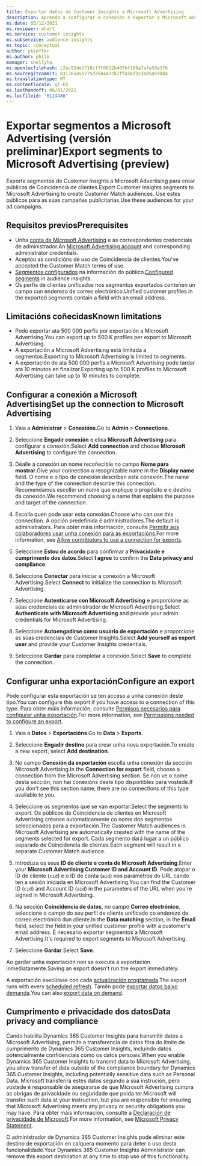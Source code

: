 ```yaml
---
title: Exportar datos de Customer Insights a Microsoft Advertising
description: Aprenda a configurar a conexión e exportar a Microsoft Advertising.
ms.date: 05/12/2021
ms.reviewer: mhart
ms.service: customer-insights
ms.subservice: audience-insights
ms.topic: conceptual
author: pkieffer
ms.author: philk
manager: shellyha
ms.openlocfilehash: c2ac92de2718cf7f0622b407bf198a7a7e50a37b
ms.sourcegitcommit: 831765a55775d358447cb7ffa56f2c3b85459084
ms.translationtype: HT
ms.contentlocale: gl-ES
ms.lasthandoff: 06/01/2021
ms.locfileid: "6124486"
---
```

# <a name="export-segments-to-microsoft-advertising-preview"></a><span data-ttu-id="de475-103">Exportar segmentos a Microsoft Advertising (versión preliminar)</span><span class="sxs-lookup"><span data-stu-id="de475-103">Export segments to Microsoft Advertising (preview)</span></span>

<span data-ttu-id="de475-104">Exporte segmentos de Customer Insights a Microsoft Advertising para crear públicos de Coincidencia de clientes.</span><span class="sxs-lookup"><span data-stu-id="de475-104">Export Customer Insights segments to Microsoft Advertising to create Customer Match audiences.</span></span> <span data-ttu-id="de475-105">Use estes públicos para as súas campañas publicitarias.</span><span class="sxs-lookup"><span data-stu-id="de475-105">Use these audiences for your ad campaigns.</span></span>

## <a name="prerequisites"></a><span data-ttu-id="de475-106">Requisitos previos</span><span class="sxs-lookup"><span data-stu-id="de475-106">Prerequisites</span></span>

-   <span data-ttu-id="de475-107">Unha [conta de Microsoft Advertising](https://ads.microsoft.com/) e as correspondentes credenciais de administrador.</span><span class="sxs-lookup"><span data-stu-id="de475-107">An [Microsoft Advertising account](https://ads.microsoft.com/) and corresponding administrator credentials.</span></span>
-   <span data-ttu-id="de475-108">Aceptou as condicións de uso de Coincidencia de clientes.</span><span class="sxs-lookup"><span data-stu-id="de475-108">You've accepted the Customer Match terms of use.</span></span> 
-   <span data-ttu-id="de475-109">[Segmentos configurados](segments.md) na información do público.</span><span class="sxs-lookup"><span data-stu-id="de475-109">[Configured segments](segments.md) in audience insights.</span></span>
-   <span data-ttu-id="de475-110">Os perfís de clientes unificados nos segmentos exportados conteñen un campo cun enderezo de correo electrónico.</span><span class="sxs-lookup"><span data-stu-id="de475-110">Unified customer profiles in the exported segments contain a field with an email address.</span></span>

## <a name="known-limitations"></a><span data-ttu-id="de475-111">Limitacións coñecidas</span><span class="sxs-lookup"><span data-stu-id="de475-111">Known limitations</span></span>

- <span data-ttu-id="de475-112">Pode exportar ata 500 000 perfís por exportación a Microsoft Advertising.</span><span class="sxs-lookup"><span data-stu-id="de475-112">You can export up to 500 K profiles per export to Microsoft Advertising.</span></span>
- <span data-ttu-id="de475-113">A exportación a Microsoft Advertising está limitada a segmentos.</span><span class="sxs-lookup"><span data-stu-id="de475-113">Exporting to Microsoft Advertising is limited to segments.</span></span>
- <span data-ttu-id="de475-114">A exportación de ata 500 000 perfís a Microsoft Advertising pode tardar ata 10 minutos en finalizar.</span><span class="sxs-lookup"><span data-stu-id="de475-114">Exporting up to 500 K profiles to Microsoft Advertising can take up to 10 minutes to complete.</span></span> 


## <a name="set-up-the-connection-to-microsoft-advertising"></a><span data-ttu-id="de475-115">Configurar a conexión a Microsoft Advertising</span><span class="sxs-lookup"><span data-stu-id="de475-115">Set up the connection to Microsoft Advertising</span></span>

1. <span data-ttu-id="de475-116">Vaia a **Administrar** > **Conexións**.</span><span class="sxs-lookup"><span data-stu-id="de475-116">Go to **Admin** > **Connections**.</span></span>

1. <span data-ttu-id="de475-117">Seleccione **Engadir conexión** e elixa **Microsoft Advertising** para configurar a conexión.</span><span class="sxs-lookup"><span data-stu-id="de475-117">Select **Add connection** and choose **Microsoft Advertising** to configure the connection.</span></span>

1. <span data-ttu-id="de475-118">Déalle á conexión un nome recoñecible no campo **Nome para mostrar**.</span><span class="sxs-lookup"><span data-stu-id="de475-118">Give your connection a recognizable name in the **Display name** field.</span></span> <span data-ttu-id="de475-119">O nome e o tipo de conexión describen esta conexión.</span><span class="sxs-lookup"><span data-stu-id="de475-119">The name and the type of the connection describe this connection.</span></span> <span data-ttu-id="de475-120">Recomendamos escoller un nome que explique o propósito e o destino da conexión.</span><span class="sxs-lookup"><span data-stu-id="de475-120">We recommend choosing a name that explains the purpose and target of the connection.</span></span>

1. <span data-ttu-id="de475-121">Escolla quen pode usar esta conexión.</span><span class="sxs-lookup"><span data-stu-id="de475-121">Choose who can use this connection.</span></span> <span data-ttu-id="de475-122">A opción predefinida é administradores.</span><span class="sxs-lookup"><span data-stu-id="de475-122">The default is administrators.</span></span> <span data-ttu-id="de475-123">Para obter máis información, consulte [Permitir aos colaboradores usar unha conexión para as exportacións](connections.md#allow-contributors-to-use-a-connection-for-exports).</span><span class="sxs-lookup"><span data-stu-id="de475-123">For more information, see [Allow contributors to use a connection for exports](connections.md#allow-contributors-to-use-a-connection-for-exports).</span></span>

1. <span data-ttu-id="de475-124">Seleccione **Estou de acordo** para confirmar a **Privacidade e cumprimento dos datos**.</span><span class="sxs-lookup"><span data-stu-id="de475-124">Select **I agree** to confirm the **Data privacy and compliance**.</span></span>

1. <span data-ttu-id="de475-125">Seleccione **Conectar** para iniciar a conexión a Microsoft Advertising.</span><span class="sxs-lookup"><span data-stu-id="de475-125">Select **Connect** to initialize the connection to Microsoft Advertising.</span></span>

1. <span data-ttu-id="de475-126">Seleccione **Autenticarse con Microsoft Advertising** e proporcione as súas credenciais de administrador de Microsoft Advertising.</span><span class="sxs-lookup"><span data-stu-id="de475-126">Select **Authenticate with Microsoft Advertising** and provide your admin credentials for Microsoft Advertising.</span></span>

1. <span data-ttu-id="de475-127">Seleccione **Autoengadirse como usuario de exportación** e proporcione as súas credenciais de Customer Insights.</span><span class="sxs-lookup"><span data-stu-id="de475-127">Select **Add yourself as export user** and provide your Customer Insights credentials.</span></span>

1. <span data-ttu-id="de475-128">Seleccione **Gardar** para completar a conexión.</span><span class="sxs-lookup"><span data-stu-id="de475-128">Select **Save** to complete the connection.</span></span>

## <a name="configure-an-export"></a><span data-ttu-id="de475-129">Configurar unha exportación</span><span class="sxs-lookup"><span data-stu-id="de475-129">Configure an export</span></span>

<span data-ttu-id="de475-130">Pode configurar esta exportación se ten acceso a unha conexión deste tipo.</span><span class="sxs-lookup"><span data-stu-id="de475-130">You can configure this export if you have access to a connection of this type.</span></span> <span data-ttu-id="de475-131">Para obter máis información, consulte [Permisos necesarios para configurar unha exportación](export-destinations.md#set-up-a-new-export).</span><span class="sxs-lookup"><span data-stu-id="de475-131">For more information, see [Permissions needed to configure an export](export-destinations.md#set-up-a-new-export).</span></span>

1. <span data-ttu-id="de475-132">Vaia a **Datos** > **Exportacións**.</span><span class="sxs-lookup"><span data-stu-id="de475-132">Go to **Data** > **Exports**.</span></span>

1. <span data-ttu-id="de475-133">Seleccione **Engadir destino** para crear unha nova exportación.</span><span class="sxs-lookup"><span data-stu-id="de475-133">To create a new export, select **Add destination**.</span></span>

1. <span data-ttu-id="de475-134">No campo **Conexión da exportación** escolla unha conexión da sección Microsoft Advertising.</span><span class="sxs-lookup"><span data-stu-id="de475-134">In the **Connection for export** field, choose a connection from the Microsoft Advertising section.</span></span> <span data-ttu-id="de475-135">Se non ve o nome desta sección, non hai conexións deste tipo dispoñibles para vostede.</span><span class="sxs-lookup"><span data-stu-id="de475-135">If you don't see this section name, there are no connections of this type available to you.</span></span>

1. <span data-ttu-id="de475-136">Seleccione os segmentos que se van exportar.</span><span class="sxs-lookup"><span data-stu-id="de475-136">Select the segments to export.</span></span> <span data-ttu-id="de475-137">Os públicos de Coincidencia de clientes en Microsoft Advertising créanse automaticamente co nome dos segmentos seleccionados para a exportación.</span><span class="sxs-lookup"><span data-stu-id="de475-137">The Customer Match audiences in Microsoft Advertising are automatically created with the name of the segments selected for export.</span></span> <span data-ttu-id="de475-138">Cada segmento dará lugar a un público separado de Coincidencia de clientes.</span><span class="sxs-lookup"><span data-stu-id="de475-138">Each segment will result in a separate Customer Match audience.</span></span> 

1. <span data-ttu-id="de475-139">Introduza os seus **ID de cliente e conta de Microsoft Advertising**.</span><span class="sxs-lookup"><span data-stu-id="de475-139">Enter your **Microsoft Advertising Customer ID and Account ID**.</span></span> <span data-ttu-id="de475-140">Pode atopar o ID de cliente (`cid`) e o ID de conta (`aid`) nos parámetros do URL cando ten a sesión iniciada en Microsoft Advertising.</span><span class="sxs-lookup"><span data-stu-id="de475-140">You can find the Customer ID (`cid`) and Account ID (`aid`) in the parameters of the URL when you're signed in Microsoft Advertising.</span></span>

1. <span data-ttu-id="de475-141">Na sección **Coincidencia de datos**, no campo **Correo electrónico**, seleccione o campo do seu perfil de cliente unificado co enderezo de correo electrónico dun cliente.</span><span class="sxs-lookup"><span data-stu-id="de475-141">In the **Data matching** section, in the **Email** field, select the field in your unified customer profile with a customer's email address.</span></span> <span data-ttu-id="de475-142">É necesario exportar segmentos a Microsoft Advertising.</span><span class="sxs-lookup"><span data-stu-id="de475-142">It's required to export segments to Microsoft Advertising.</span></span>

1. <span data-ttu-id="de475-143">Seleccione **Gardar**.</span><span class="sxs-lookup"><span data-stu-id="de475-143">Select **Save**.</span></span>

<span data-ttu-id="de475-144">Ao gardar unha exportación non se executa a exportación inmediatamente.</span><span class="sxs-lookup"><span data-stu-id="de475-144">Saving an export doesn't run the export immediately.</span></span>

<span data-ttu-id="de475-145">A exportación execútase con cada [actualización programada](system.md#schedule-tab).</span><span class="sxs-lookup"><span data-stu-id="de475-145">The export runs with every [scheduled refresh](system.md#schedule-tab).</span></span> <span data-ttu-id="de475-146">Tamén pode [exportar datos baixo demanda](export-destinations.md#run-exports-on-demand).</span><span class="sxs-lookup"><span data-stu-id="de475-146">You can also [export data on demand](export-destinations.md#run-exports-on-demand).</span></span> 


## <a name="data-privacy-and-compliance"></a><span data-ttu-id="de475-147">Cumprimento e privacidade dos datos</span><span class="sxs-lookup"><span data-stu-id="de475-147">Data privacy and compliance</span></span>

<span data-ttu-id="de475-148">Cando habilita Dynamics 365 Customer Insights para transmitir datos a Microsoft Advertising, permite a transferencia de datos fóra do límite de cumprimento de Dynamics 365 Customer Insights, incluíndo datos potencialmente confidenciais como os datos persoais.</span><span class="sxs-lookup"><span data-stu-id="de475-148">When you enable Dynamics 365 Customer Insights to transmit data to Microsoft Advertising, you allow transfer of data outside of the compliance boundary for Dynamics 365 Customer Insights, including potentially sensitive data such as Personal Data.</span></span> <span data-ttu-id="de475-149">Microsoft transferirá estes datos segundo a súa instrución, pero vostede é responsable de asegurarse de que Microsoft Advertising cumpra as obrigas de privacidade ou seguridade que poida ter.</span><span class="sxs-lookup"><span data-stu-id="de475-149">Microsoft will transfer such data at your instruction, but you are responsible for ensuring that Microsoft Advertising meets any privacy or security obligations you may have.</span></span> <span data-ttu-id="de475-150">Para obter máis información, consulte a [Declaración de privacidade de Microsoft](https://go.microsoft.com/fwlink/?linkid=396732).</span><span class="sxs-lookup"><span data-stu-id="de475-150">For more information, see [Microsoft Privacy Statement](https://go.microsoft.com/fwlink/?linkid=396732).</span></span>

<span data-ttu-id="de475-151">O administrador de Dynamics 365 Customer Insights pode eliminar este destino de exportación en calquera momento para deter o uso desta funcionalidade.</span><span class="sxs-lookup"><span data-stu-id="de475-151">Your Dynamics 365 Customer Insights Administrator can remove this export destination at any time to stop use of this functionality.</span></span>
